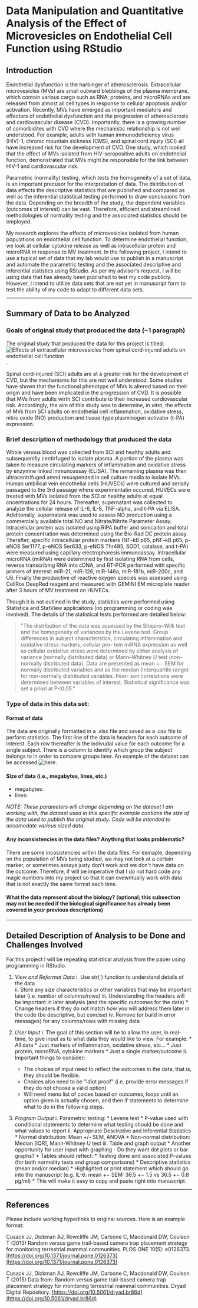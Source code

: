 # Data Manipulation and Quantitative Analysis of the Effect of Microvesicles on Endothelial Cell Function using RStudio
## Introduction

Endothelial dysfunction is the harbinger of atherosclerosis. Extracellular microvesicles (MVs) are small outward blebbings of the plasma membrane, which contain various cargo such as RNA, proteins, and microRNAs and are released from almost all cell types in response to cellular apoptosis and/or activation. Recently, MVs have emerged as important mediators and effectors of endothelial dysfunction and the progression of atherosclerosis and cardiovascular disease (CVD). Importantly, there is a growing number of comorbidites with CVD where the mechanistic relationship is not well understood. For example, adults with human immunodeficiency virus (HIV)-1, chronic mountain sickness (CMS), and spinal cord injury (SCI) all have increased risk for the development of CVD. One study, which looked that the effect of MVs  isolated from HIV-seropositive adults on endothelial function, demonstrated that MVs might be responsible for the link between HIV-1 and cardiovascular risk. 

Parametric (normality) testing, which tests the homogeneity of a set of data, is an important precusor for the interpretation of data. The dsitribution of data effects the descriptive statistics that are published and compared as well as the inferential statistical testing performed to draw conclusions from the data. Depending on the breadth of the study, the dependent variables (outcomes of interest) can be vast. Therefore, efficient and streamlined methodologies of normality testing and the associated statistics should be employed.

My research explores the effects of microvesicles isolated from human populations on endothelial cell function. To determine endothelial function, we look at cellular cytokine release as well as intracellular protein and microRNA in response to MV treatment.  In the following project, I intend to use a typical set of data that my lab would use to publish in a manuscript and automate the parametric testing and the associated descriptive and inferential statistics using RStudio. As per my advisor's request, I will be using data that has already been published to test my code publicly. However, I intend to utilize data sets that are not yet in manuscript form to test the ability of my code to adapt to different data sets. 

<hr>

## Summary of Data to be Analyzed

### Goals of original study that produced the data (~1 paragraph)

The original study that produced the data for this project is titled: ![_Effects of extracellular microvesicles from spinal cord-injured adults on endothelial cell function_](https://portlandpress.com/clinsci/article/134/7/777/222483/Effects-of-circulating-extracellular-microvesicles). 

Spinal cord-injured (SCI) adults are at a greater risk for the development of CVD, but the mechanisms for this are not well understood. Some studies have shown that the functional phenotype of MVs is altered  based on their origin and have been implicated in the progression of CVD. It is possible that MVs from adults wirth SCI contribute to their increased cardiovascular risk. Accordingly, the aim of this study was to determine, _in vitro_, the effects of MVs from SCI adults on endothelial cell inflammation, oxidative stress, nitric oxide (NO) production and tissue-type plasminogen activator (t-PA) expression. 

### Brief description of methodology that produced the data

Whole venous blood was collected from SCI and healthy adults and subsequentlly centirfuged to isolate plasma. A portion of the plasma was taken to measure circulating markers of inflammation and oxidative stress by enzymne linked immunoassay (ELISA). The remaining plasma was then ultracentrifuged amnd resuspended in cell culture media to isolate MVs. Human umbilical vein endothelial cells (HUVECs) were cultured and serially passaged to the 3rd passage where experimentatin occured. HUVECs were treated with MVs isolated from the SCI or healthy adults at equal cncentrations for 24 hours. Thereafter, supernatant was collected to analyze the cellular release of IL-6, IL-8, TNF-alpha, and t-PA via ELISA. Adiditonally, supernatant was used to assess NO production using a commercially available total NO and Nitrate/Nitrite Parameter Assay. Intracellular protein was isolated using RIPA buffer and sonicaiton and total protein concentration was determined using the Bio-Rad DC protein assay. Therafter, specific intracellular protein markers (NF-kB p65, pNF-kB p65, p-eNOS Ser1177, p-eNOS Ser633, p-eNOS Thr495, SOD1, catalase, and t-PA) were measured using capillary electrophoresis immunoassay. Intracellular microRNA (miRNA) were determined by first isolating RNA from cells, reverse transcribing RNA into cDNA, and RT-PCR performed with specific primers of interest: miR-21, miR-126, miR-146a, miR-181b, miR-200c, and U6. Finally the produictive of reactive oxygen species was assessed using CellRox DeepRed reagent and measured with GEMINI EM microplate reader after 3 hours of MV treatment on HUVECs. 

Though it is not outlined in the study, statistics were performed using Statistica and StatView applicaitons (no programming or coding was involved). The details of the statistical tests performed are detailed below: 

>"The distribution of the data was assessed by the Shapiro–Wilk test and the homogeneity of variances by the Levene test. Group differences in subject characteristics, circulating inflammation and oxidative stress markers, cellular pro- tein miRNA expression as well as cellular oxidative stress were determined by either analysis of variance (normally distributed data) or Mann–Whitney U test (non-normally distributed data). Data are presented as mean +− SEM for normally distributed variables and as the median (interquartile range) for non-normally distributed variables. Pear- son correlations were determined between variables of interest. Statistical significance was set a priori at P<0.05."

### Type of data in this data set:  

#### Format of data  
The data are originally formatted in a .xlsx file and saved as a .csv file to perform statistics. The first line of the data is headers for each outcome of interest. Each row thereafter is the indivudal value for each outcome for a single subject. There is a column to identify which group the subject belongs to in order to compare groups later. An example of the dataset can be accessed ![here]().

#### Size of data (i.e., megabytes, lines, etc.)
* megabytes: 
* lines:  

_NOTE: These parameters will change depending on the dataset I am working with, the dataset used in this specific example contians the size of the data used to publish the original study. Code will be intended to accomodate various sized data._

#### Any inconsistencies in the data files?  Anything that looks problematic?  
There are some incosistencies within the data files. For exmaple, depending on the population of MVs being studied, we may not look at a certain marker, or sometimes assays justy don't work and we don't have data on the outcome. Therefore, if will be imperative that I do not hard code any magic numbers into my project so that it can evewntually work with data that is not exactly the same format each time. 

#### What the data represent about the biology? (optional; this subsection may not be needed if the biological significance has already been covered in your previous descriptions)


<hr>

## Detailed Description of Analysis to be Done and Challenges Involved

For this project I will be repeating statistical analysis from the paper using programming in RStudio. 

1. _View and Reformat Data_ 
    i. Use str( ) function to understand details of the data  
    ii. Store any size characteristics or other variables that may be important later (i.e. number of columns/rows)
    iii. Understanding the headers will be important in later analysis (and the specific outcomes for the data)
        * Change headers if they do not match how you will address them later in the code (be descriptive, but concise)
    iv. Remove (or build in error messages) for any columns/rows with missing data
    
2. _User Input_
    i. The goal of this section will be to allow the user, in real-time, to give input as to what data they would like to view. For example:
        * All data 
        * Just markers of inflammation, oxidative stress, etc...
        * Just protein, microRNA, cytokine markers
        * Just a single marker/outcome 
    ii. Important things to consider: 
    * The choices of input need to reflect the outcomes in the data, that is, they should be flexible. 
    * Choices also need to be "idiot proof" (i.e. provide error messages if they do not choose a valid option)
    * Will need menu list of coices based on outcomes, loops until an option given is actually chosen, and then if statements to determine what to do in the following steps. 
    
3. _Program Output_
    i. Parametric testing: 
        * Levene test 
        * P-value used with conditional statements to determine what testing should be done and what values to report 
    ii. Appropriate Descirptive and Inferential Statistics 
        * Normal distribution: Mean +/- SEM, ANOVA
        * Non-normal distribution: Median [IQR], Mann-Whitney U test
    iii. Table and graph output 
        * Another opportunity for user input with graphing - Do they want dot plots or bar graphs? 
        * Tables should reflect: 
            * Testing done and associated P-values (for both normality tests and group comparisons) 
            * Descriptive statistics (mean and/or median)
            * Highlighted or print statement which should go into the manuscript (e.g. IL-6: mean +− SEM: 36.5 +− 1.5 vs 36.5 +− 0.8 pg/ml)
                * This will make it easy to copy and paste right into manuscript. 


        
    
    
    





<hr>

## References 

Please include working hyperlinks to original sources.  Here is an example format:

Cusack JJ, Dickman AJ, Rowcliffe JM, Carbone C, Macdonald DW, Coulson T (2015) Random versus game trail-based camera trap placement strategy for monitoring terrestrial mammal communities. PLOS ONE 10(5): e0126373. [https://doi.org/10.1371/journal.pone.0126373](https://doi.org/10.1371/journal.pone.0126373)

Cusack JJ, Dickman AJ, Rowcliffe JM, Carbone C, Macdonald DW, Coulson T (2015) Data from: Random versus game trail-based camera trap placement strategy for monitoring terrestrial mammal communities. Dryad Digital Repository. [https://doi.org/10.5061/dryad.br86d](https://doi.org/10.5061/dryad.br86d)



